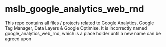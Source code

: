# mslb_google_analytics_web_rnd

This repo contains all files / projects related to Google Analytics, Google Tag Manager, Data Layers & Google Optimise. It is incorrectly named google_analytics_web_rnd, which is a place holder until a new name can be agreed upon



